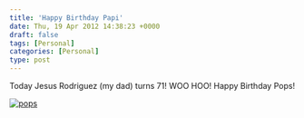 ```yaml
---
title: 'Happy Birthday Papi'
date: Thu, 19 Apr 2012 14:38:23 +0000
draft: false
tags: [Personal]
categories: [Personal]
type: post
---
```


Today Jesus Rodriguez (my dad) turns 71! WOO HOO! Happy Birthday Pops!

[![](http://zeusville.files.wordpress.com/2012/04/pops.jpg "pops")](http://zeusville.files.wordpress.com/2012/04/pops.jpg)